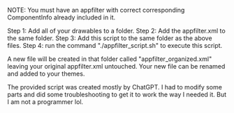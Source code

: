 NOTE: You must have an appfilter with correct corresponding ComponentInfo already included in it.

Step 1: Add all of your drawables to a folder.
Step 2: Add the appfilter.xml to the same folder.
Step 3: Add this script to the same folder as the above files.
Step 4: run the command "./appfilter_script.sh" to execute this script.

A new file will be created in that folder called "appfilter_organized.xml" leaving your original appfilter.xml untouched. Your new file can be renamed and added to your themes.


The provided script was created mostly by ChatGPT. I had to modify some parts and did some troubleshooting to get it to work the way I needed it. But I am not a programmer lol.
